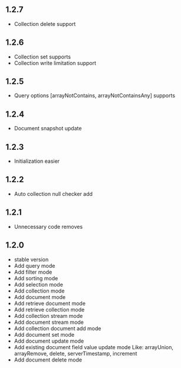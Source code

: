 ## 1.2.7

* Collection delete support

## 1.2.6

* Collection set supports
* Collection write limitation support

## 1.2.5

* Query options [arrayNotContains, arrayNotContainsAny] supports

## 1.2.4

* Document snapshot update

## 1.2.3

* Initialization easier

## 1.2.2

* Auto collection null checker add

## 1.2.1

* Unnecessary code removes

## 1.2.0

* stable version
* Add query mode
* Add filter mode
* Add sorting mode
* Add selection mode
* Add collection mode
* Add document mode
* Add retrieve document mode
* Add retrieve collection mode
* Add collection stream mode
* Add document stream mode
* Add collection document add mode
* Add document set mode
* Add document update mode
* Add existing document field value update mode
  Like: arrayUnion, arrayRemove, delete, serverTimestamp, increment
* Add document delete mode
